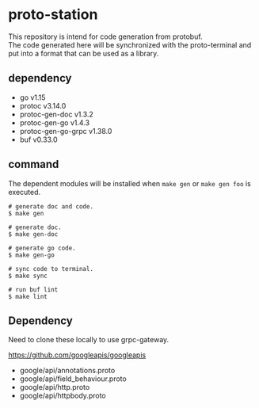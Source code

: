 # proto-station

This repository is intend for code generation from protobuf.  
The code generated here will be synchronized with the proto-terminal and put into a format that can be used as a library.

## dependency

* go v1.15
* protoc v3.14.0
* protoc-gen-doc v1.3.2
* protoc-gen-go v1.4.3
* protoc-gen-go-grpc v1.38.0
* buf v0.33.0

## command

The dependent modules will be installed when `make gen` or `make gen foo` is executed.

```shell script
# generate doc and code. 
$ make gen

# generate doc. 
$ make gen-doc

# generate go code. 
$ make gen-go

# sync code to terminal. 
$ make sync

# run buf lint
$ make lint
```

## Dependency

Need to clone these locally to use grpc-gateway.

https://github.com/googleapis/googleapis

- google/api/annotations.proto
- google/api/field_behaviour.proto
- google/api/http.proto
- google/api/httpbody.proto